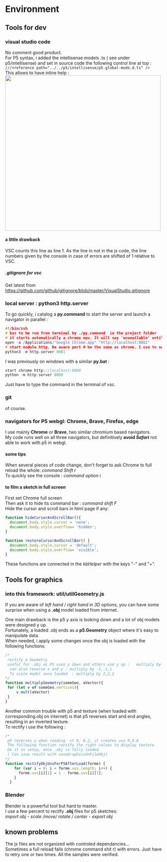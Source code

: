 # Environment 
## Tools for dev 
### visual studio code 
No comment good product.   
For P5 syntax, i added the intellisense models .ts ( see under p5/intellisense) and set in source code the following control line at top : 
```///<reference path="../../p5/intellisense/p5.global-mode.d.ts" />```  
This allows to have inline help :   
<img src = "../img/forDoc/intellisense.png" width = 500>

#### a little drawback 
VSC counts this line as line 1. As the line in not in the js code, the line numbers given by the console in case of errors are shifted of 1 relative to VSC. 
##### .gitignore for vsc
 Get latest from https://github.com/github/gitignore/blob/master/VisualStudio.gitignore   
### local server : python3 http.server 
To go quickly, i catalog a **py.command** to start the server and launch a navigator in parallel :  
``` c 
#!/bin/zsh
# has to be run from terminal by ./py.command  in the project folder 
# it starts automatically a chrome nav. It will say 'unavailable' until python starts 
open -a /Applications/"Google Chrome.app" "http://localhost:8081" 
# start module http. Be aware port # be the same as chrome. I use to set a different port per projects. 
python3 -m http.server 8081
``` 
I was previously on windows with a similar **py.bat** :
``` c
start chrome http://localhost:8080
python -m http.server 8080
```  
Just have to type the command in the terminal of vsc.   

### git 
of course. 
### navigators for P5 webgl: Chrome, Brave, Firefox, edge 
I use mainly **Chrome** or **Brave**, two similar chromium based navigators.   
My code runs well on all three navigators, but definitively **avoid *Safari*** not able to work with p5 in webgl.  
#### some tips 
When several pieces of code change, don't forget to ask Chrome to full reload the whole: *command Shift r*      
To quickly see the console : *command option i*
#### to film a sketch in full screen 
First set Chrome full screen  
Then ask it to hide its command bar :  *command shift F*  
Hide the cursor and scroll bars in html page if any: 
``` javascript 
function hideCursorAndScrollBar(){
  document.body.style.cursor = 'none';
  document.body.style.overflow= 'hidden';
}

function restoreCursorAndScrollBar() {
  document.body.style.cursor = 'default';
  document.body.style.overflow= 'visible';
}
``` 
These functions are connected in the *kbHelper* with the keys "-" and "+". 

## Tools for graphics 
### into this framework: util/utilGeometry.js 

If you are aware of *left hand / right hand in 3D* options, you can have some surprise when using a **.obj** model loaded from internet.   

One main drawback is the p5 y axis is looking down and a lot of obj models were designed y up.   
Fortunately, a loaded *.obj* ends as a **p5.Geometry** object where it's easy to manipulate data.  
When needed, i apply some changes once the obj is loaded with the following functions:  
```javascript 
/*
 rectify a Geometry 
 useful for .obj as P5 uses y down and others use y up :   multiply by 1,-1,1
  can also reverse x and y : multiply by -1,-1,1 
  To scale model once loaded  : multiply by 2,2,2 
*/
function multiplyGeometry(someGeo, aVector){
 for (let v of someGeo.vertices){
     v.mult(aVector)
 }
}
``` 
Another common trouble with p5 and texture (when loaded with corresponding.obj on internet) is that p5 reverses start and end angles, resulting in an inverted texture.  
To rectify i use the following : 

```javascript 
/*
 p5 reverses y when reading  vt 0, 0.2, it creates uvs 0,0.8
 The following function rectify the right values to display texture 
 Do it in setup, once .obj is fully loaded
 ( Can save result with saveGraphicsOnFileObj)
*/
function rectifyObjUvsForP5AfterLoad(forme) {
    for (var i = 0; i < forme.uvs.length; i++) {
      forme.uvs[i][1] = 1 - forme.uvs[i][1];
    }
  }
  ``` 
  ### Blender 
  Blender is a powerful tool but hard to master.   
  I use a few percent to rectify **.obj** files for p5 sketches:    
  *import obj - scale /move/ rotate / center  - export obj*   

## known problems 
The js files are not organized with controled dependancies...  
Sometimes a full reload fails (chrome command shit r) with errors. Just have to retry one or two times. All the samples were verified.   


  
